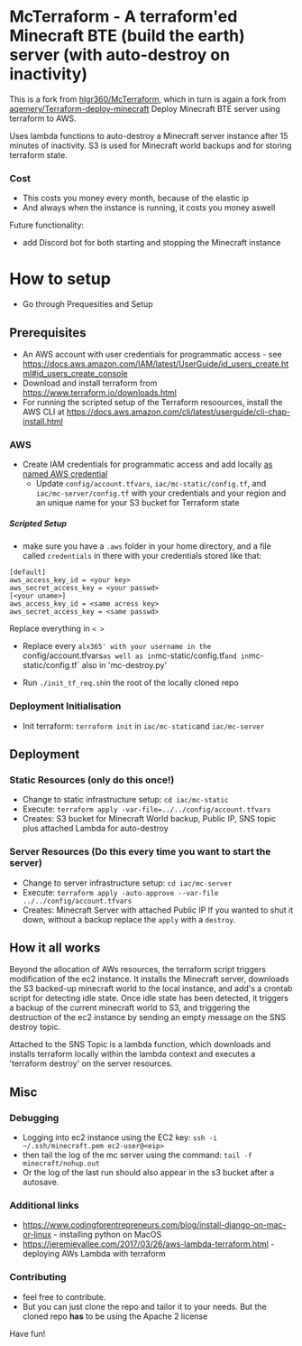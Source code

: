 # McTerraform - A terraform'ed Minecraft BTE (build the earth) server (with auto-destroy on inactivity) 
This is a fork from [hlgr360/McTerraform](https://github.com/hlgr360/McTerraform), which in turn is again a fork from [aqemery/Terraform-deploy-minecraft](https://github.com/aqemery/Terraform-deploy-minecraft)
Deploy Minecraft BTE server using terraform to AWS. 

Uses lambda functions to auto-destroy a Minecraft server instance after 15 minutes of inactivity. S3 is used for Minecraft world backups and for storing terraform state. 


### Cost
* This costs you money every month, because of the elastic ip
* And always when the instance is running, it costs you money aswell

Future functionality:
* add Discord bot for both starting and stopping the Minecraft instance

# How to setup
* Go through Prequesities and Setup

## Prerequisites
* An AWS account with user credentials for programmatic access - see <https://docs.aws.amazon.com/IAM/latest/UserGuide/id_users_create.html#id_users_create_console>
* Download and install terraform from <https://www.terraform.io/downloads.html>
* For running the scripted setup of the Terraform resoources, install the AWS CLI at <https://docs.aws.amazon.com/cli/latest/userguide/cli-chap-install.html>
### AWS
* Create IAM credentials for programmatic access and add locally [as named AWS credential](https://docs.aws.amazon.com/cli/latest/userguide/cli-chap-configure.html)
  * Update `config/account.tfvars`, `iac/mc-static/config.tf`, and `iac/mc-server/config.tf` with your credentials and your region and an unique name for your S3 bucket for Terraform state

##### Scripted Setup
* make sure you have a `.aws` folder in your home directory, and a file called `credentials` in there with your credentials stored like that:
```~/.aws/credentials
[default]
aws_access_key_id = <your key>
aws_secret_access_key = <your passwd>
[<your uname>]
aws_access_key_id = <same acress key>
aws_secret_access_key = <same passwd>
```
Replace everything in `< >`

* Replace every `alx365' with your username in the `config/account.tfvars` as well as in `mc-static/config.tf` and in `mc-static/config.tf` also in 'mc-destroy.py' 

* Run `./init_tf_req.sh`in the root of the locally cloned repo

### Deployment Initialisation
* Init terraform: `terraform init` in `iac/mc-static`and `iac/mc-server`

## Deployment
### Static Resources (only do this once!)
* Change to static infrastructure setup: `cd iac/mc-static`
* Execute: `terraform apply -var-file=../../config/account.tfvars`
* Creates: S3 bucket for Minecraft World backup, Public IP, SNS topic plus attached Lambda for auto-destroy

### Server Resources (Do this every time you want to start the server)
* Change to server infrastructure setup: `cd iac/mc-server`
* Execute: `terraform apply -auto-approve --var-file ../../config/account.tfvars`
* Creates: Minecraft Server with attached Public IP
If you wanted to shut it down, without a backup replace the `apply` with a `destroy`.

## How it all works
Beyond the allocation of AWs resources, the terraform script triggers modification of the ec2 instance. It installs the Minecraft server, downloads the S3 backed-up minecraft world to the local instance, and add's a crontab script for detecting idle state. Once idle state has been detected, it triggers a backup of the current minecraft world to S3, and triggering the destruction of the ec2 instance by sending an empty message on the SNS destroy topic.

Attached to the SNS Topic is a lambda function, which downloads and installs terraform locally within the lambda context and executes a 'terraform destroy' on the server resources.

## Misc
### Debugging
* Logging into ec2 instance using the EC2 key: `ssh -i ~/.ssh/minecraft.pem ec2-user@<eip>`
* then tail the log of the mc server using the command: `tail -f minecraft/nohup.out`
* Or the log of the last run should also appear in the s3 bucket after a autosave. 


### Additional links
* https://www.codingforentrepreneurs.com/blog/install-django-on-mac-or-linux - installing python on MacOS
* https://jeremievallee.com/2017/03/26/aws-lambda-terraform.html - deploying AWs Lambda with terraform

### Contributing
* feel free to contribute. 
* But you can just clone the repo and tailor it to your needs. But the cloned repo **has** to be using the Apache 2 license

Have fun!